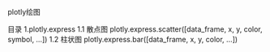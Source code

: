 plotly绘图

目录
1.plotly.express
1.1 散点图 plotly.express.scatter([data_frame, x, y, color, symbol, …])
1.2 柱状图 plotly.express.bar([data_frame, x, y, color, …])

